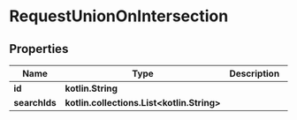 
# RequestUnionOnIntersection

## Properties
Name | Type | Description | Notes
------------ | ------------- | ------------- | -------------
**id** | **kotlin.String** |  | 
**searchIds** | **kotlin.collections.List&lt;kotlin.String&gt;** |  | 



